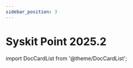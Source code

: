 ```yaml
---
sidebar_position: 3
---
```


# Syskit Point 2025.2

import DocCardList from '@theme/DocCardList';

<DocCardList />